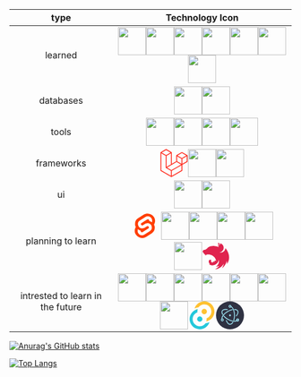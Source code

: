 | type           |                                                        Technology Icon                                                        | 
|:-------------: | :---------------------------------------------------------------------------------------------------------------------------: | 
|    learned     |              <img height="50" src="https://user-images.githubusercontent.com/25181517/192158954-f88b5814-d510-4564-b285-dff7d6400dad.png"><img height="50" src="https://user-images.githubusercontent.com/25181517/183898674-75a4a1b1-f960-4ea9-abcb-637170a00a75.png"><img height="50" src="https://user-images.githubusercontent.com/25181517/117447155-6a868a00-af3d-11eb-9cfe-245df15c9f3f.png"><img height="50" src="https://user-images.githubusercontent.com/25181517/183568594-85e280a7-0d7e-4d1a-9028-c8c2209e073c.png"><img height="50" src="https://user-images.githubusercontent.com/25181517/117201156-9a724800-adec-11eb-9a9d-3cd0f67da4bc.png"><img height="50" src="https://user-images.githubusercontent.com/25181517/183423507-c056a6f9-1ba8-4312-a350-19bcbc5a8697.png"><img height="50" src="https://user-images.githubusercontent.com/25181517/183570228-6a040b9f-3ddf-47a2-a201-743121dac664.png">| 
| databases      |                                                            <img height="50" src="https://user-images.githubusercontent.com/25181517/183896128-ec99105a-ec1a-4d85-b08b-1aa1620b2046.png"><img height="50" src="https://user-images.githubusercontent.com/25181517/182884177-d48a8579-2cd0-447a-b9a6-ffc7cb02560e.png">|
| tools          |                     <img height="50" src="https://user-images.githubusercontent.com/25181517/192108891-d86b6220-e232-423a-bf5f-90903e6887c3.png"><img height="50" src="https://user-images.githubusercontent.com/25181517/192108372-f71d70ac-7ae6-4c0d-8395-51d8870c2ef0.png"><img height="50" src="https://user-images.githubusercontent.com/25181517/117207242-07d5a700-adf4-11eb-975e-be04e62b984b.png"><img height="50" src="https://user-images.githubusercontent.com/25181517/121401671-49102800-c959-11eb-9f6f-74d49a5e1774.png">|
| frameworks     |                                <?xml version="1.0" encoding="UTF-8"?><svg width="50" height="50" viewBox="0 0 256 264" version="1.1" xmlns="http://www.w3.org/2000/svg" xmlns:xlink="http://www.w3.org/1999/xlink" preserveAspectRatio="xMidYMid"><g><path d="M255.855641,59.619717 C255.950565,59.9710596 256,60.3333149 256,60.6972536 L256,117.265345 C256,118.743206 255.209409,120.108149 253.927418,120.843385 L206.448786,148.178786 L206.448786,202.359798 C206.448786,203.834322 205.665123,205.195421 204.386515,205.937838 L105.27893,262.990563 C105.05208,263.119455 104.804608,263.201946 104.557135,263.289593 C104.464333,263.320527 104.376687,263.377239 104.278729,263.403017 C103.585929,263.58546 102.857701,263.58546 102.164901,263.403017 C102.051476,263.372083 101.948363,263.310215 101.840093,263.26897 C101.613244,263.186479 101.376082,263.1143 101.159544,262.990563 L2.07258227,205.937838 C0.7913718,205.201819 0,203.837372 0,202.359798 L0,32.6555248 C0,32.2843161 0.0515567729,31.9234187 0.144358964,31.5728326 C0.175293028,31.454252 0.24747251,31.3459828 0.288717928,31.2274022 C0.366053087,31.0108638 0.438232569,30.7891697 0.55165747,30.5880982 C0.628992629,30.4540506 0.742417529,30.3457814 0.83521972,30.2220451 C0.953800298,30.0570635 1.06206952,29.8869261 1.20127281,29.7425672 C1.31985339,29.6239866 1.4745237,29.5363401 1.60857131,29.4332265 C1.75808595,29.3094903 1.89213356,29.1754427 2.06227091,29.0774848 L2.06742659,29.0774848 L51.6134853,0.551122364 C52.8901903,-0.183535768 54.4613221,-0.183535768 55.7380271,0.551122364 L105.284086,29.0774848 L105.294397,29.0774848 C105.459379,29.1805983 105.598582,29.3094903 105.748097,29.4280708 C105.882144,29.5311844 106.031659,29.6239866 106.15024,29.7374115 C106.294599,29.8869261 106.397712,30.0570635 106.521448,30.2220451 C106.609095,30.3457814 106.727676,30.4540506 106.799855,30.5880982 C106.918436,30.7943253 106.985459,31.0108638 107.06795,31.2274022 C107.109196,31.3459828 107.181375,31.454252 107.212309,31.5779883 C107.307234,31.9293308 107.355765,32.2915861 107.356668,32.6555248 L107.356668,138.651094 L148.643332,114.878266 L148.643332,60.6920979 C148.643332,60.3312005 148.694889,59.9651474 148.787691,59.619717 C148.823781,59.4959808 148.890804,59.3877116 148.93205,59.269131 C149.014541,59.0525925 149.08672,58.8308984 149.200145,58.629827 C149.27748,58.4957794 149.390905,58.3875102 149.478552,58.2637739 C149.602288,58.0987922 149.705401,57.9286549 149.84976,57.7842959 C149.968341,57.6657153 150.117856,57.5780688 150.251903,57.4749553 C150.406573,57.351219 150.540621,57.2171714 150.705603,57.1192136 L150.710758,57.1192136 L200.261973,28.5928511 C201.538395,27.8571345 203.110093,27.8571345 204.386515,28.5928511 L253.932573,57.1192136 C254.107866,57.2223271 254.241914,57.351219 254.396584,57.4697996 C254.525476,57.5729132 254.674991,57.6657153 254.793572,57.7791402 C254.93793,57.9286549 255.041044,58.0987922 255.16478,58.2637739 C255.257582,58.3875102 255.371007,58.4957794 255.443187,58.629827 C255.561767,58.8308984 255.628791,59.0525925 255.711282,59.269131 C255.757683,59.3877116 255.824707,59.4959808 255.855641,59.619717 Z M247.740605,114.878266 L247.740605,67.8378666 L230.402062,77.8192579 L206.448786,91.6106946 L206.448786,138.651094 L247.745761,114.878266 L247.740605,114.878266 Z M198.194546,199.97272 L198.194546,152.901386 L174.633101,166.357704 L107.351512,204.757188 L107.351512,252.27191 L198.194546,199.97272 Z M8.25939501,39.7961379 L8.25939501,199.97272 L99.0921175,252.266755 L99.0921175,204.762344 L51.6392637,177.906421 L51.6237967,177.89611 L51.603174,177.885798 C51.443348,177.792996 51.3093004,177.658949 51.1597857,177.545524 C51.0308938,177.44241 50.8813791,177.359919 50.7679542,177.246494 L50.7576429,177.231027 C50.6235953,177.102135 50.5307931,176.942309 50.4173682,176.79795 C50.3142546,176.658747 50.1905184,176.540167 50.1080276,176.395808 L50.1028719,176.380341 C50.0100697,176.22567 49.9533572,176.040066 49.8863334,175.864773 C49.8193096,175.710103 49.7316631,175.565744 49.6904177,175.400762 L49.6904177,175.395606 C49.6388609,175.19969 49.6285496,174.993463 49.6079269,174.792392 C49.5873041,174.637722 49.5460587,174.483051 49.5460587,174.328381 L49.5460587,174.31807 L49.5460587,63.5689658 L25.5979377,49.7723734 L8.25939501,39.8012935 L8.25939501,39.7961379 Z M53.6809119,8.89300821 L12.3994039,32.6555248 L53.6706006,56.4180414 L94.9469529,32.6503692 L53.6706006,8.89300821 L53.6809119,8.89300821 Z M75.1491521,157.19091 L99.0972731,143.404629 L99.0972731,39.7961379 L81.7587304,49.7775291 L57.8054537,63.5689658 L57.8054537,167.177457 L75.1491521,157.19091 Z M202.324244,36.934737 L161.047891,60.6972536 L202.324244,84.4597702 L243.59544,60.6920979 L202.324244,36.934737 Z M198.194546,91.6106946 L174.24127,77.8192579 L156.902727,67.8378666 L156.902727,114.878266 L180.850848,128.664547 L198.194546,138.651094 L198.194546,91.6106946 Z M103.216659,197.616575 L163.759778,163.052915 L194.023603,145.781396 L152.778185,122.034346 L105.289242,149.374903 L62.0073307,174.292291 L103.216659,197.616575 Z" fill="#FF2D20"></path></g></svg><img height="50" src="https://user-images.githubusercontent.com/25181517/183897015-94a058a6-b86e-4e42-a37f-bf92061753e5.png"><img height="50" src="https://user-images.githubusercontent.com/25181517/183859966-a3462d8d-1bc7-4880-b353-e2cbed900ed6.png">|
|ui              |              <img height="50" src="https://user-images.githubusercontent.com/25181517/202896760-337261ed-ee92-4979-84c4-d4b829c7355d.png"><img height="50" src="https://user-images.githubusercontent.com/25181517/183898054-b3d693d4-dafb-4808-a509-bab54cf5de34.png">|
|planning to learn|           <svg xmlns="http://www.w3.org/2000/svg" width="50" height="50" viewBox="0 0 107 128"><path d="M94.1566,22.8189c-10.4-14.8851-30.94-19.2971-45.7914-9.8348L22.2825,29.6078A29.9234,29.9234,0,0,0,8.7639,49.6506a31.5136,31.5136,0,0,0,3.1076,20.2318A30.0061,30.0061,0,0,0,7.3953,81.0653a31.8886,31.8886,0,0,0,5.4473,24.1157c10.4022,14.8865,30.9423,19.2966,45.7914,9.8348L84.7167,98.3921A29.9177,29.9177,0,0,0,98.2353,78.3493,31.5263,31.5263,0,0,0,95.13,58.117a30,30,0,0,0,4.4743-11.1824,31.88,31.88,0,0,0-5.4473-24.1157" style="fill:#ff3e00"/><path d="M45.8171,106.5815A20.7182,20.7182,0,0,1,23.58,98.3389a19.1739,19.1739,0,0,1-3.2766-14.5025,18.1886,18.1886,0,0,1,.6233-2.4357l.4912-1.4978,1.3363.9815a33.6443,33.6443,0,0,0,10.203,5.0978l.9694.2941-.0893.9675a5.8474,5.8474,0,0,0,1.052,3.8781,6.2389,6.2389,0,0,0,6.6952,2.485,5.7449,5.7449,0,0,0,1.6021-.7041L69.27,76.281a5.4306,5.4306,0,0,0,2.4506-3.631,5.7948,5.7948,0,0,0-.9875-4.3712,6.2436,6.2436,0,0,0-6.6978-2.4864,5.7427,5.7427,0,0,0-1.6.7036l-9.9532,6.3449a19.0329,19.0329,0,0,1-5.2965,2.3259,20.7181,20.7181,0,0,1-22.2368-8.2427,19.1725,19.1725,0,0,1-3.2766-14.5024,17.9885,17.9885,0,0,1,8.13-12.0513L55.8833,23.7472a19.0038,19.0038,0,0,1,5.3-2.3287A20.7182,20.7182,0,0,1,83.42,29.6611a19.1739,19.1739,0,0,1,3.2766,14.5025,18.4,18.4,0,0,1-.6233,2.4357l-.4912,1.4978-1.3356-.98a33.6175,33.6175,0,0,0-10.2037-5.1l-.9694-.2942.0893-.9675a5.8588,5.8588,0,0,0-1.052-3.878,6.2389,6.2389,0,0,0-6.6952-2.485,5.7449,5.7449,0,0,0-1.6021.7041L37.73,51.719a5.4218,5.4218,0,0,0-2.4487,3.63,5.7862,5.7862,0,0,0,.9856,4.3717,6.2437,6.2437,0,0,0,6.6978,2.4864,5.7652,5.7652,0,0,0,1.602-.7041l9.9519-6.3425a18.978,18.978,0,0,1,5.2959-2.3278,20.7181,20.7181,0,0,1,22.2368,8.2427,19.1725,19.1725,0,0,1,3.2766,14.5024,17.9977,17.9977,0,0,1-8.13,12.0532L51.1167,104.2528a19.0038,19.0038,0,0,1-5.3,2.3287" style="fill:#fff"/></svg> <img height="50" src="https://user-images.githubusercontent.com/25181517/183890598-19a0ac2d-e88a-4005-a8df-1ee36782fde1.png"><img height="50" src="https://user-images.githubusercontent.com/25181517/186150365-da1eccce-6201-487c-8649-45e9e99435fd.png"><img height="50" src="https://user-images.githubusercontent.com/25181517/186150304-1568ffdf-4c62-4bdc-9cf1-8d8efcea7c5b.png"><img height="50" src="https://user-images.githubusercontent.com/25181517/192106073-90fffafe-3562-4ff9-a37e-c77a2da0ff58.png"><img height="50" src="./opengl.png"><svg height="50" viewBox="0 0 264.58333 255.58751" width="50" xmlns="http://www.w3.org/2000/svg"><path d="m153.33845 45.652481c-1.80934 0-3.48944.387729-5.04032.904673 3.29558 2.19706 5.10493 5.104961 6.00963 8.400551.0648.45233.19386.775444.25856 1.227759.0648.387729.12916.775444.12916 1.163171.2586 5.686509-1.48628 6.397323-2.71403 9.757543-1.87398 4.329529-1.35704 8.982133.90466 12.730079.19387.452318.45234.969275.77546 1.421618-2.45558-16.348759 11.17919-18.804304 13.69932-23.90924.19386-4.458761-3.48944-7.431263-6.39731-9.499092-2.77864-1.680104-5.29884-2.197062-7.62513-2.197062zm20.54903 3.683318c-.25858 1.486247-.0647 1.09853-.12913 1.873973-.0647.516945-.0647 1.163157-.12914 1.680102-.12914.516959-.2586 1.033904-.45236 1.550886-.12913.516945-.32309 1.033903-.51694 1.550847-.2586.516983-.45234.969301-.71082 1.486258-.19385.258585-.32309.516945-.51695.775443-.12914.193857-.25858.387715-.38771.581572-.32309.452355-.64621.904673-.96929 1.292387-.38774.387729-.71083.840046-1.16319 1.163171v.0647c-.38771.3231-.77543.710815-1.22775 1.033903-1.35702 1.033902-2.90787 1.809344-4.32952 2.778644-.45231.323088-.90468.581587-1.29238.9693-.45233.323088-.84006.646176-1.22776 1.033903-.45236.387715-.77545.775442-1.16318 1.227784-.32309.387728-.7108.840048-.96927 1.292402-.32312.452317-.6462.904661-.9047 1.35699-.25857.516944-.45233.969299-.71081 1.486245-.19385.516944-.38773.969301-.51695 1.486244-.19386.581586-.3231 1.098544-.45234 1.615514-.0647.258583-.0647.58156-.12914.840045-.0648.258584-.0648.516945-.12913.775443 0 .516944-.0647 1.09853-.0647 1.615475 0 .387727 0 .775441.0647 1.163169 0 .516946.0647 1.033892.19385 1.615476.0647.516944.19384 1.033902.32312 1.550885.19386.516944.3231 1.033902.51694 1.550847.12916.323126.32309.646213.45236.904673l-14.86252-5.75114c-2.52018-.710815-4.9757-1.35699-7.49588-1.938576-1.357-.323087-2.714-.646198-4.07102-.969299-3.87719-.77543-7.81895-1.356991-11.76076-1.744705-.12913 0-.19385-.06471-.32309-.06471-3.8772-.387714-7.68973-.581572-11.5669-.581572-2.84328 0-5.68656.129131-8.465201.323088-3.941798.258584-7.883602.775442-11.825373 1.421617-.969302.129144-1.938602.323125-2.907905.516984-2.003199.387689-3.941771.840044-5.815742 1.292386-.9693.258584-1.938602.516958-2.907903.775419-.96927.387713-1.87394.84007-2.778642 1.227784-.710811.323088-1.421619.646187-2.132431.9693-.129139.06471-.25858.06471-.32309.129144-.64621.323087-1.22779.581547-1.809341.904671-.193861.06471-.323122.129132-.452351.193859-.71081.323089-1.421618.710803-2.003201 1.033902-.45235.193858-.90467.452343-1.292389.646213-.193862.129131-.452353.258572-.581582.323088-.581579.323088-1.16316.646174-1.680111.9693-.581581.323087-1.098532.646175-1.550882.969263-.452318.323125-.904667.581585-1.29239.904672-.06474.06471-.129139.06471-.193861.129145-.387719.258583-.840039.581571-1.227758.904696 0 0-.06473.0647-.12914.129142-.32309.258584-.646212.516947-.969301.775407-.129138.06471-.258581.193857-.38772.258583-.32309.258586-.64618.581586-.969271.84007-.06473.129143-.193859.193858-.258581.258585-.38772.387715-.775441.710802-1.163161 1.09853-.06473 0-.06473.06471-.129139.129131-.38772.3231-.775439.710816-1.163159 1.098543-.06473.06471-.06473.12913-.12914.12913-.32309.323089-.64618.646213-.969301 1.033902-.129137.129143-.32309.258586-.452319.387715-.32309.387728-.710811.775443-1.09853 1.163171-.06473.129132-.19386.193858-.258582.323087-.516952.516983-.969302 1.033928-1.486252 1.550885-.06473.06471-.129138.129128-.193859.193858-1.033931 1.098529-2.132463 2.197059-3.295594 3.166352-1.163159 1.0339-2.390922 2.0032-3.618711 2.84325-1.292392.9047-2.520152 1.68011-3.877173 2.45555-1.292392.71079-2.649412 1.35701-4.071032 1.9386-1.357022.58157-2.778641 1.09854-4.200264 1.55085-2.714041.58157-5.492684 1.68011-7.883605 1.87397-.51695 0-1.098531.12915-1.615482.19385-.581578.12914-1.098529.25859-1.615479.38774-.516951.19384-1.033931.38771-1.550883.58156-.516951.19386-1.033901.45235-1.550852.71083-.45235.32308-.969299.58157-1.421651.90466-.452322.32309-.904672.7108-1.292393 1.09853-.452319.32312-.904669.77545-1.29239 1.16315-.387721.45237-.77544.84008-1.0985304 1.29239-.3230901.51695-.7108108.96931-.9693016 1.48627-.32309.45235-.6461799.96929-.9046707 1.48622-.2585815.58161-.5169498 1.09855-.7108107 1.68014-.1938599.51695-.3877199 1.09852-.5815799 1.68011-.1291382.51694-.2585813 1.0339-.3230898 1.55083 0 .0648-.064719.12916-.064719.19387-.1291392.58161-.1291392 1.35706-.1938608 1.74479-.064719.45232-.1291373.84002-.1291373 1.29238 0 .25858 0 .58155.064719.84003.064719.45236.1291371.84007.2585814 1.22782.1291382.38766.2585815.77539.4523201 1.16312v.0647c.1938599.38775.4523506.77545.7108108 1.16317.2585814.38772.5169804.77544.8400704 1.16317.3230899.32309.7108109.71078 1.0985304 1.03389.3877209.38772.7754421.71081 1.2277611 1.0339 1.550881 1.35703 1.938601 1.80938 3.941806 2.84327.323087.19387.64621.32311 1.03393.51697.06473 0 .129139.0647.193859.0647 0 .12913 0 .19387.06473.32313.06472.51696.193859 1.03389.32309 1.55086.129138.58158.323121 1.09855.516981 1.55087.19386.38773.32309.77543.516951 1.16317.06472.12915.12914.25858.19386.32309.258581.51694.51695.96932.77541 1.42162.323121.45233.64621.90466.969299 1.35703.323092.3877.710813.84004 1.098532 1.22775.387721.38773.775442.71083 1.227793 1.09852 0 0 .06473.0648.129137.0648.387722.32312.77544.64622 1.163162.90466.45232.32311.90467.58157 1.421619.84007.452351.25858.969302.51695 1.486252.71082.387721.19386.84004.32311 1.292392.45234.06473.0648.129138.0648.258582.12916.258581.0648.581548.12912.840039.19384-.193859 3.48945-.258582 6.78504.258583 7.94822.58155 1.29238 3.424821-2.64941 6.268094-7.17277-.387719 4.45875-.646211 9.6929 0 11.24381.710809 1.61545 4.587982-3.42487 7.948203-8.98215 45.815262-10.59757 87.62418 21.066 92.01829 65.78273-.84006-6.97892-9.43446-10.85608-13.37623-9.88677-1.93861 4.78183-5.2342 10.92068-10.53299 14.73324.45233-4.2649.25856-8.65901-.64619-12.92392-1.42165 5.94501-4.2003 11.50232-8.01287 16.28415-6.138857.45232-12.277729-2.52019-15.50872-6.97891-.258582-.19388-.323091-.58159-.516951-.84006-.193862-.45238-.387719-.90467-.516951-1.35703-.193859-.45232-.323089-.90467-.387719-1.35699-.06473-.45236-.06473-.90469-.06473-1.42163 0-.32312 0-.6462 0-.96928.06473-.45238.19386-.90471.323091-1.35705.129138-.45232.25858-.90467.45235-1.35701.258582-.45231.45232-.90466.775441-1.35698 1.09853-3.10178 1.09853-5.62192-.90467-7.10816-.387721-.25858-.775441-.45236-1.227791-.64622-.258584-.0647-.581582-.19386-.84004-.25857-.193861-.0647-.32309-.12916-.516951-.19387-.452351-.12914-.904702-.25859-1.357022-.32309-.45235-.12913-.90467-.19386-1.35702-.19386-.452321-.0648-.969303-.12914-1.421622-.12914-.323089 0-.64621.0647-.969301.0647-.516949 0-.969299.0648-1.421621.19386-.45235.0648-.904669.12913-1.357019.25856-.452322.12915-.904673.25859-1.357023.45238-.452319.19385-.840041.38771-1.292389.58157-.38769.19387-.775412.45232-1.227761.64618-15.056371 9.82217-6.074235 32.82674 4.200264 39.48256-3.877175.71081-7.818947 1.5509-8.917479 2.39092-.06473.0647-.129138.12915-.129138.12915 2.778642 1.68009 5.686516 3.10173 8.723616 4.32949 4.135665 1.35702 8.529786 2.58479 10.468387 3.10176v.0647c5.363424 1.09854 10.79148 1.48626 16.284139 1.16317 28.62649-2.00321 52.0834-23.78003 56.3483-52.47111.12914.58159.25858 1.09852.38772 1.68012.19387 1.16312.45232 2.3909.58155 3.61867v.0648c.12914.58158.19386 1.16315.25858 1.6801v.25859c.0648.58157.12915 1.16316.12915 1.6801.0647.71082.12914 1.42162.12914 2.13247v1.0339c0 .32312.0647.7108.0647 1.03392 0 .38773-.0647.77542-.0647 1.16314v.90467c0 .45236-.0648.84006-.0648 1.2924 0 .25856 0 .51696-.0647.84006 0 .45236-.0647.90466-.0647 1.42162-.0648.19386-.0648.38772-.0648.58159-.0647.51696-.12914.9693-.19387 1.48626 0 .19387 0 .38771-.0647.58159-.0648.64617-.19385 1.22777-.25855 1.87394v.0648.0647c-.12914.58157-.2586 1.22776-.38775 1.80933v.19387c-.12912.58156-.25858 1.16316-.3877 1.74471 0 .0648-.0647.19387-.0647.25856-.12916.5816-.2586 1.16317-.45232 1.74478v.19384c-.19386.64617-.38773 1.22776-.51698 1.80934-.0647.0647-.0647.12914-.0647.12914-.19387.64621-.38771 1.29239-.58155 1.93858-.25858.64621-.45234 1.22778-.71081 1.87398-.25857.6462-.45236 1.2924-.71083 1.87396-.25859.64622-.51697 1.2278-.77543 1.87397h-.0648c-.2586.58157-.51699 1.22779-.8401 1.80938-.0647.19383-.12912.32309-.19384.4523-.0647.0648-.0647.12914-.12914.19388-4.20026 8.46514-10.40377 15.89639-18.15809 21.71217-.51695.32309-1.03392.71082-1.55086 1.09852-.12915.12915-.32312.19388-.45235.32309-.45235.3231-.90468.64618-1.42161.96931l.19385.38772h.0647c.90466-.12913 1.80934-.25858 2.71402-.38772h.0647c1.68012-.25858 3.36023-.58158 5.04035-.90467.45231-.0648.9693-.19385 1.42161-.32312.32309-.0648.58158-.12913.90467-.19386.45235-.0648.90468-.19386 1.35704-.25857.3877-.12914.77543-.19388 1.16314-.3231 6.46195-1.55089 12.73007-3.68335 18.73965-6.20349-10.27448 14.02243-24.03847 25.33087-40.12874 32.76212 7.43127-.51696 14.86251-1.74472 22.03528-3.81254 26.0417-7.68977 47.94772-25.20165 61.06549-48.7878-2.6494 14.92714-8.5944 29.14344-17.38265 41.55041 6.26809-4.13569 12.01923-8.91753 17.25342-14.34557 14.47478-15.12097 23.97388-34.31296 27.20483-54.92665 2.19708 10.2099 2.84328 20.74293 1.87398 31.14666 46.65534-65.07192 3.87717-132.53476-14.02244-150.305141-.0648-.129133-.12914-.193858-.12914-.323089-.0648.0647-.0648.0647-.0648.129144 0-.06471 0-.06471-.0647-.129144 0 .775442-.0647 1.550848-.12914 2.326291-.19387 1.48625-.38771 2.907879-.64621 4.329529-.32308 1.42162-.71081 2.84322-1.09854 4.26488-.45232 1.35699-.96925 2.77862-1.55085 4.13565-.58158 1.29237-1.22778 2.64939-1.93859 3.9418-.71082 1.22778-1.48625 2.52016-2.32629 3.6833-.84006 1.2278-1.74474 2.39093-2.64943 3.48944-.96931 1.16318-2.00319 2.1971-3.03712 3.23101-.64618.58158-1.22775 1.09853-1.87398 1.61546-.51694.45236-.96927.84009-1.48625 1.29239-1.16314.90468-2.32629 1.74474-3.61867 2.52019-1.22778.77542-2.52014 1.55086-3.81254 2.19707-1.35702.64619-2.71404 1.22776-4.07104 1.80935-1.35702.51693-2.77864.96928-4.20031 1.35701-1.42161.3877-2.90785.71081-4.32949.96928-1.48623.25858-2.97249.38771-4.39412.51697-1.03392.0647-2.06782.12915-3.10175.12915-1.48626 0-2.97248-.12915-4.39412-.25858-1.48624-.12914-2.97251-.32314-4.39413-.64623-1.48625-.25858-2.9079-.64621-4.32953-1.09851h-.0647c1.42163-.12914 2.84327-.2586 4.26492-.51697 1.48622-.25858 2.90785-.58156 4.3295-.96931 1.42162-.38771 2.84325-.84006 4.20026-1.357 1.42162-.51696 2.77865-1.16313 4.07105-1.80936 1.357-.64621 2.58478-1.357 3.87716-2.13244 1.22776-.84005 2.45554-1.68009 3.61869-2.58479 1.16316-.90466 2.26167-1.87394 3.29562-2.90786 1.09853-.96932 2.06781-2.06784 3.03711-3.16638.96927-1.16312 1.87396-2.32628 2.71402-3.48944.12915-.19387.25859-.45232.38774-.64619.64617-1.03392 1.29235-2.06783 1.87392-3.10176.71083-1.29239 1.35704-2.58479 1.9386-3.94177.58159-1.35702 1.09855-2.71405 1.55089-4.13566.45232-1.35703.77542-2.77864 1.09853-4.200258.25859-1.486258.51694-2.90791.64619-4.329528.12914-1.486244.25857-2.972503.25857-4.394119 0-1.033928-.0648-2.06783-.12912-3.101733-.12915-1.486246-.32311-2.9079-.51696-4.329519-.25859-1.486257-.58157-2.907873-.96931-4.329529-.45231-1.356991-.90467-2.778634-1.42161-4.135623-.51699-1.357028-1.16315-2.714042-1.80938-4.006443-.71081-1.292388-1.42161-2.584776-2.19704-3.812536-.84005-1.22776-1.68013-2.390917-2.5848-3.554087-.96927-1.098531-1.93857-2.19706-2.97251-3.29559-.51694-.516947-1.09853-1.098532-1.6801-1.615476-2.90787-2.2617-5.945-4.394159-8.9821-6.332732-.45233-.258574-.84005-.452342-1.2924-.646212-2.13246-1.356992-4.13566-2.067831-6.13885-2.714007z" fill="#e0234e" fill-rule="evenodd" transform="translate(0 -41.412487)"/></svg>|
|intrested to learn in the future|          <img height="50" src="https://user-images.githubusercontent.com/25181517/188324036-d704ac9a-6e61-4722-b978-254b25b61bed.png"><img height="50" src="https://user-images.githubusercontent.com/25181517/189715289-df3ee512-6eca-463f-a0f4-c10d94a06b2f.png"><img height="50" src="https://user-images.githubusercontent.com/25181517/192599922-3a8ceb1c-ff1d-40bc-b73c-99ea1182d8ad.png"><img height="50" src="https://user-images.githubusercontent.com/25181517/187955005-f4ca6f1a-e727-497b-b81b-93fb9726268e.png"><img height="50" src="https://user-images.githubusercontent.com/25181517/192107856-aa92c8b1-b615-47c3-9141-ed0d29a90239.png"><img height="50" src="https://user-images.githubusercontent.com/25181517/192158956-48192682-23d5-4bfc-9dfb-6511ade346bc.png"><img height="50" src="https://user-images.githubusercontent.com/25181517/189716855-2c69ca7a-5149-4647-936d-780610911353.png"><svg width="50" height="50" viewBox="0 0 256 289" version="1.1" xmlns="http://www.w3.org/2000/svg" xmlns:xlink="http://www.w3.org/1999/xlink" preserveAspectRatio="xMidYMid"><g><path d="M178.496537,104.930808 C178.496537,120.084789 166.211808,132.369518 151.057827,132.369518 C135.903846,132.369518 123.619117,120.084789 123.619117,104.930808 C123.619117,89.7768271 135.903846,77.4920982 151.057827,77.4920982 C166.211808,77.4920982 178.496537,89.7768271 178.496537,104.930808 L178.496537,104.930808 Z" fill="#FFC131"></path><circle fill="#24C8DB" transform="translate(104.910905, 183.505296) rotate(180.000000) translate(-104.910905, -183.505296) " cx="104.910905" cy="183.505296" r="27.43871"></circle><path d="M207.930789,192.859402 C196.903242,199.988468 184.633759,204.980878 171.761581,207.576528 C175.492052,196.940829 176.729513,185.590328 175.378501,174.400633 C205.331921,163.929437 225.19973,135.436855 224.670689,103.710314 C224.141649,71.9837732 203.334922,44.1694396 173.049037,34.7027353 C142.763153,25.2360309 109.81978,36.2492602 91.3162718,62.0266434 C77.3552077,63.5974626 63.76947,67.5634855 51.1559781,73.7504559 C64.8599422,29.5355208 105.956668,-0.445123293 152.244425,0.00500014704 C198.532183,0.455123587 239.038101,31.2293093 251.879622,75.7023849 C264.721143,120.17546 246.854085,167.804739 207.930789,192.859402 L207.930789,192.859402 Z M52.4031922,92.8328315 L78.0958024,95.9508667 C78.6785818,90.9892674 79.7651054,86.0999113 81.3385591,81.3584618 C71.1758781,83.7210695 61.4231351,87.5885365 52.4031922,92.8328315 L52.4031922,92.8328315 Z" fill="#FFC131"></path><path d="M47.9132215,95.5767025 C59.0070613,88.3748885 71.3642836,83.3388972 84.3318729,80.7348548 C80.4092975,91.3689001 79.0006191,102.766389 80.2160664,114.035471 C50.3687066,124.653897 30.6674546,153.183397 31.3099018,184.856778 C31.9523489,216.53016 52.7942769,244.237302 83.0476678,253.636674 C113.301059,263.036046 146.174554,252.017653 164.65246,226.284739 C178.605962,224.753189 192.191364,220.829455 204.812754,214.685648 C191.075002,258.852536 149.999038,288.783905 103.747182,288.330443 C57.4953265,287.87698 17.0141083,257.146007 4.14495666,212.71826 C-8.72419499,168.290513 9.06449061,120.680804 47.9132215,95.5767025 L47.9132215,95.5767025 Z M203.440819,195.603273 L202.941933,195.852715 L203.440819,195.603273 Z" fill="#24C8DB"></path> </g></svg><svg width="50" height="50" viewBox="0 0 128 128" fill="none" xmlns="http://www.w3.org/2000/svg"><circle cx="64" cy="64" r="64" fill="#2F3242"/><path d="M51.3954 39.5028C52.3733 39.6812 53.3108 39.033 53.4892 38.055C53.6676 37.0771 53.0194 36.1396 52.0414 35.9612L51.3954 39.5028ZM28.6153 43.5751L30.1748 44.4741L30.1748 44.4741L28.6153 43.5751ZM28.9393 60.9358C29.4332 61.7985 30.5329 62.0976 31.3957 61.6037C32.2585 61.1098 32.5575 60.0101 32.0636 59.1473L28.9393 60.9358ZM37.6935 66.7457C37.025 66.01 35.8866 65.9554 35.1508 66.6239C34.415 67.2924 34.3605 68.4308 35.029 69.1666L37.6935 66.7457ZM53.7489 81.7014L52.8478 83.2597L53.7489 81.7014ZM96.9206 89.515C97.7416 88.9544 97.9526 87.8344 97.3919 87.0135C96.8313 86.1925 95.7113 85.9815 94.8904 86.5422L96.9206 89.515ZM52.0414 35.9612C46.4712 34.9451 41.2848 34.8966 36.9738 35.9376C32.6548 36.9806 29.0841 39.1576 27.0559 42.6762L30.1748 44.4741C31.5693 42.0549 34.1448 40.3243 37.8188 39.4371C41.5009 38.5479 46.1547 38.5468 51.3954 39.5028L52.0414 35.9612ZM27.0559 42.6762C24.043 47.9029 25.2781 54.5399 28.9393 60.9358L32.0636 59.1473C28.6579 53.1977 28.1088 48.0581 30.1748 44.4741L27.0559 42.6762ZM35.029 69.1666C39.6385 74.24 45.7158 79.1355 52.8478 83.2597L54.6499 80.1432C47.8081 76.1868 42.0298 71.5185 37.6935 66.7457L35.029 69.1666ZM52.8478 83.2597C61.344 88.1726 70.0465 91.2445 77.7351 92.3608C85.359 93.4677 92.2744 92.6881 96.9206 89.515L94.8904 86.5422C91.3255 88.9767 85.4902 89.849 78.2524 88.7982C71.0793 87.7567 62.809 84.8612 54.6499 80.1432L52.8478 83.2597ZM105.359 84.9077C105.359 81.4337 102.546 78.6127 99.071 78.6127V82.2127C100.553 82.2127 101.759 83.4166 101.759 84.9077H105.359ZM99.071 78.6127C95.5956 78.6127 92.7831 81.4337 92.7831 84.9077H96.3831C96.3831 83.4166 97.5892 82.2127 99.071 82.2127V78.6127ZM92.7831 84.9077C92.7831 88.3817 95.5956 91.2027 99.071 91.2027V87.6027C97.5892 87.6027 96.3831 86.3988 96.3831 84.9077H92.7831ZM99.071 91.2027C102.546 91.2027 105.359 88.3817 105.359 84.9077H101.759C101.759 86.3988 100.553 87.6027 99.071 87.6027V91.2027Z" fill="#A2ECFB"/><path d="M91.4873 65.382C90.8456 66.1412 90.9409 67.2769 91.7002 67.9186C92.4594 68.5603 93.5951 68.465 94.2368 67.7058L91.4873 65.382ZM99.3169 43.6354L97.7574 44.5344L99.3169 43.6354ZM84.507 35.2412C83.513 35.2282 82.6967 36.0236 82.6838 37.0176C82.6708 38.0116 83.4661 38.8279 84.4602 38.8409L84.507 35.2412ZM74.9407 39.8801C75.9127 39.6716 76.5315 38.7145 76.323 37.7425C76.1144 36.7706 75.1573 36.1517 74.1854 36.3603L74.9407 39.8801ZM53.7836 46.3728L54.6847 47.931L53.7836 46.3728ZM25.5491 80.9047C25.6932 81.8883 26.6074 82.5688 27.5911 82.4247C28.5747 82.2806 29.2552 81.3664 29.1111 80.3828L25.5491 80.9047ZM94.2368 67.7058C97.8838 63.3907 100.505 58.927 101.752 54.678C103.001 50.4213 102.9 46.2472 100.876 42.7365L97.7574 44.5344C99.1494 46.9491 99.3603 50.0419 98.2974 53.6644C97.2323 57.2945 94.9184 61.3223 91.4873 65.382L94.2368 67.7058ZM100.876 42.7365C97.9119 37.5938 91.7082 35.335 84.507 35.2412L84.4602 38.8409C91.1328 38.9278 95.7262 41.0106 97.7574 44.5344L100.876 42.7365ZM74.1854 36.3603C67.4362 37.8086 60.0878 40.648 52.8826 44.8146L54.6847 47.931C61.5972 43.9338 68.5948 41.2419 74.9407 39.8801L74.1854 36.3603ZM52.8826 44.8146C44.1366 49.872 36.9669 56.0954 32.1491 62.3927C27.3774 68.63 24.7148 75.2115 25.5491 80.9047L29.1111 80.3828C28.4839 76.1026 30.4747 70.5062 35.0084 64.5802C39.496 58.7143 46.2839 52.7889 54.6847 47.931L52.8826 44.8146Z" fill="#A2ECFB"/><path d="M49.0825 87.2295C48.7478 86.2934 47.7176 85.8059 46.7816 86.1406C45.8455 86.4753 45.358 87.5055 45.6927 88.4416L49.0825 87.2295ZM78.5635 96.4256C79.075 95.5732 78.7988 94.4675 77.9464 93.9559C77.0941 93.4443 75.9884 93.7205 75.4768 94.5729L78.5635 96.4256ZM79.5703 85.1795C79.2738 86.1284 79.8027 87.1379 80.7516 87.4344C81.7004 87.7308 82.71 87.2019 83.0064 86.2531L79.5703 85.1795ZM84.3832 64.0673H82.5832H84.3832ZM69.156 22.5301C68.2477 22.1261 67.1838 22.535 66.7799 23.4433C66.3759 24.3517 66.7848 25.4155 67.6931 25.8194L69.156 22.5301ZM45.6927 88.4416C47.5994 93.7741 50.1496 98.2905 53.2032 101.505C56.2623 104.724 59.9279 106.731 63.9835 106.731V103.131C61.1984 103.131 58.4165 101.765 55.8131 99.0249C53.2042 96.279 50.8768 92.2477 49.0825 87.2295L45.6927 88.4416ZM63.9835 106.731C69.8694 106.731 74.8921 102.542 78.5635 96.4256L75.4768 94.5729C72.0781 100.235 68.0122 103.131 63.9835 103.131V106.731ZM83.0064 86.2531C85.0269 79.7864 86.1832 72.1831 86.1832 64.0673H82.5832C82.5832 71.8536 81.4723 79.0919 79.5703 85.1795L83.0064 86.2531ZM86.1832 64.0673C86.1832 54.1144 84.4439 44.922 81.4961 37.6502C78.5748 30.4436 74.3436 24.8371 69.156 22.5301L67.6931 25.8194C71.6364 27.5731 75.3846 32.1564 78.1598 39.0026C80.9086 45.7836 82.5832 54.507 82.5832 64.0673H86.1832Z" fill="#A2ECFB"/><path fill-rule="evenodd" clip-rule="evenodd" d="M103.559 84.9077C103.559 82.4252 101.55 80.4127 99.071 80.4127C96.5924 80.4127 94.5831 82.4252 94.5831 84.9077C94.5831 87.3902 96.5924 89.4027 99.071 89.4027C101.55 89.4027 103.559 87.3902 103.559 84.9077V84.9077Z" stroke="#A2ECFB" stroke-width="3.6" stroke-linecap="round"/><path fill-rule="evenodd" clip-rule="evenodd" d="M28.8143 89.4027C31.2929 89.4027 33.3023 87.3902 33.3023 84.9077C33.3023 82.4252 31.2929 80.4127 28.8143 80.4127C26.3357 80.4127 24.3264 82.4252 24.3264 84.9077C24.3264 87.3902 26.3357 89.4027 28.8143 89.4027V89.4027V89.4027Z" stroke="#A2ECFB" stroke-width="3.6" stroke-linecap="round"/><ellipse cx="63.9835" cy="23.2036" rx="4.48794" ry="4.495" stroke="#A2ECFB" stroke-width="3.6" stroke-linecap="round"/><path fill-rule="evenodd" clip-rule="evenodd" d="M64.8501 68.0857C62.6341 68.5652 60.451 67.1547 59.9713 64.9353C59.4934 62.7159 60.9007 60.5293 63.1167 60.0489C65.3326 59.5693 67.5157 60.9798 67.9954 63.1992C68.4742 65.4186 67.066 67.6052 64.8501 68.0857Z" fill="#A2ECFB"/></svg>|








<!-- ![Anurag's GitHub stats](https://github-readme-stats.vercel.app/api?username=/ilyes-guy&show_icons=true&theme=radical) -->
[![Anurag's GitHub stats](https://github-readme-stats.vercel.app/api?username=ilyes-guy&show_icons=true&theme=radical&count_private=true)](https://github.com/anuraghazra/github-readme-stats)


[![Top Langs](https://github-readme-stats.vercel.app/api/top-langs/?username=ilyes-guy&count_private=true)](https://github.com/anuraghazra/github-readme-stats)
